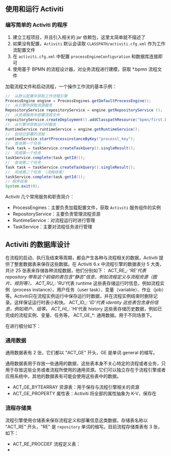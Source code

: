 

## 使用和运行 Activiti

### 编写简单的 Activiti 的程序

1. 建立工程项目，并且引入相关的 jar 依赖包，这里太简单就不描述了
2. 如果没有配置，`Activiti` 默认会读取 `CLASSPATH/activiti.cfg.xml` 作为工作流配置文件
3. 在 `activiti.cfg.xml` 中配置 `processEngineConfiguration` 和数据库连接即可
4. 使用基于 BPMN 的流程设计器，对业务流程进行建模，获取 *.bpmn 流程文件

加载流程文件和启动流程，一个操作工作流的基本示例：
```java
//  从默认配置中获取工作流程引擎
ProcessEngine engine = ProcessEngines.getDefaultProcessEngine();
//  从引擎中获取资源服务
RepositoryService repositoryService = engine.getRepositoryService ();
//  从资源服务中部署流程文件
repositoryService.createDeployment().addClasspathResource("bpmn/first.bpmn").deploy();
//  从引擎中获取运行时服务
RuntimeService runtimeService = engine.getRuntimeService();
//  启动已部署的流程
runtimeService.startProcessinstanceByKey("processl_key");
//  查询第一个任务
Task task = taskService.createTaskQuery().singleResult();
//  完成第一个任务
taskService.complete(task.getId());
//  查询第二个任务
Task task = taskService.createTaskQuery().singleResult();
//  完成第二个任务 （流程结束）
taskService.complete(task.getId());
// 程序结束
System.exit(0);
```

Activiti 几个常用服务和职责简介：
- ProcessEngines：主要负责加载配置文件，获取 `Activiti` 服务组件的实例
- RepositoryService：主要负责管理流程资源
- RuntimeService：对流程运行时进行管理
- TaskService：主要对流程任务进行管理

## Activiti 的数据库设计
在流程的启动、执行及结束等周期，都会产生各种与流程相关的数据，Activiti 提供了整套数据表来保存这些数据。在 Activiti 6.x 中流程引擎的数据表分 5 大类，共计 25 张表来存储各种流程数据，他们分别如下：
ACT_RE_*: 'RE’代表 repository 带有这个前缀的表包含“静态”信息，例如流程定义与流程资源（图片、规则等）。
ACT_RU_*: 'RU’代表 runtime 这些表存储运行时信息，例如流程实例（process instance）、用户任务（user task）、变量（variable）、作业（job）等。Activiti只在流程实例运行中保存运行时数据，并在流程实例结束时删除记录。这样保证运行时表小和快。
ACT_ID_*: 'ID’代表 identity 这些表包含身份信息，例如用户、组等。
ACT_HI_*: 'HI’代表 history 这些表存储历史数据，例如已完成的流程实例、变量、任务等。
ACT_GE_*: 通用数据。用于不同场景下。

在进行细分如下：
### 通用数据
通用数据表有 2 张，它们都以 "ACT_GE" 开头，GE 是单词 general 的缩写。

通用数据表用于存放一些通用的数据，这些表本身不关心特定的流程或者业务，只用于存放这些业务或者流程所使用的通用资源。它们可以独立存在于流程引擎或者应用系统中，其他的数据表有可能会使用这些表中的数据。

- ACT_GE_BYTEARRAY 资源表：用于保存与流程引擎相关的资源
- ACT_GE_PROPERTY 属性表：Activiti 将全部的属性抽象为 K-V，保存在

### 流程存储类

流程引擎使用仓储表来保存流程定义和部署信息这类数据，存储表名称以 "ACT_RE" 开头，"RE" 是 `repository` 单词的缩写。目前流程存储类表有 3 张，如下：

- ACT_RE_PROCDEF 流程定义表：
- 